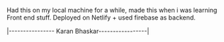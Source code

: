 Had this on my local machine for a while, made this when i was learning Front end stuff.
Deployed on Netlify + used firebase as backend.

|---------------- Karan Bhaskar-----------------|
